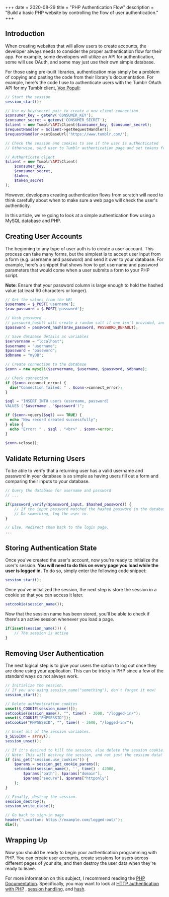 +++
date = 2020-08-29
title = "PHP Authentication Flow"
description = "Build a basic PHP website by controlling the flow of user authentication."
+++

## Introduction

When creating websites that will allow users to create accounts, the developer always needs to consider the proper
authentication flow for their app. For example, some developers will utilize an API for authentication, some will use
OAuth, and some may just use their own simple database.

For those using pre-built libraries, authentication may simply be a problem of copying and pasting the code from their
library's documentation. For example, here's the code I use to authenticate users with the Tumblr OAuth API for my
Tumblr client, [Vox Populi](https://github.com/christian-cleberg/vox-populi/):

```php
// Start the session
session_start();

// Use my key/secret pair to create a new client connection
$consumer_key = getenv('CONSUMER_KEY');
$consumer_secret = getenv('CONSUMER_SECRET');
$client = new Tumblr\API\Client($consumer_key, $consumer_secret);
$requestHandler = $client->getRequestHandler();
$requestHandler->setBaseUrl('https://www.tumblr.com/');

// Check the session and cookies to see if the user is authenticated
// Otherwise, send user to Tumblr authentication page and set tokens from Tumblr's response

// Authenticate client
$client = new Tumblr\API\Client(
    $consumer_key,
    $consumer_secret,
    $token,
    $token_secret
);
```

However, developers creating authentication flows from scratch will need to think carefully about when to make sure a
web page will check the user's authenticity.

In this article, we're going to look at a simple authentication flow using a MySQL database and PHP.

## Creating User Accounts

The beginning to any type of user auth is to create a user account. This process can take many forms, but the simplest
is to accept user input from a form (e.g. username and password) and send it over to your database. For example, here's
a snippet that shows how to get username and password parameters that would come when a user submits a form to your PHP
script.

**Note**: Ensure that your password column is large enough to hold the hashed value (at least 60 characters or longer).

```php
// Get the values from the URL
$username = $_POST['username'];
$raw_password = $_POST['password'];

// Hash password
// password_hash() will create a random salt if one isn't provided, and this is generally the easiest and most secure approach.
$password = password_hash($raw_password, PASSWORD_DEFAULT);

// Save database details as variables
$servername = "localhost";
$username = "username";
$password = "password";
$dbname = "myDB";

// Create connection to the database
$conn = new mysqli($servername, $username, $password, $dbname);

// Check connection
if ($conn->connect_error) {
  die("Connection failed: " . $conn->connect_error);
}

$sql = "INSERT INTO users (username, password)
VALUES ('$username', '$password')";

if ($conn->query($sql) === TRUE) {
  echo "New record created successfully";
} else {
  echo "Error: " . $sql . "<br>" . $conn->error;
}

$conn->close();
```

## Validate Returning Users

To be able to verify that a returning user has a valid username and password in your database is as simple as having
users fill out a form and comparing their inputs to your database.

```php
// Query the database for username and password
// ...

if(password_verify($password_input, $hashed_password)) {
    // If the input password matched the hashed password in the database
    // Do something, log the user in.
}

// Else, Redirect them back to the login page.
...
```

## Storing Authentication State

Once you've created the user's account, now you're ready to initialize the user's session. **You will need to do this on
every page you load while the user is logged in.** To do so, simply enter the following code snippet:

```php
session_start();
```

Once you've initialized the session, the next step is store the session in a cookie so that you can access it later.

```php
setcookie(session_name());
```

Now that the session name has been stored, you'll be able to check if there's an active session whenever you load a
page.

```php
if(isset(session_name())) {
    // The session is active
}
```

## Removing User Authentication

The next logical step is to give your users the option to log out once they are done using your application. This can be
tricky in PHP since a few of the standard ways do not always work.

```php
// Initialize the session.
// If you are using session_name("something"), don't forget it now!
session_start();

// Delete authentication cookies
unset($_COOKIE[session_name()]);
setcookie(session_name(), "", time() - 3600, "/logged-in/");
unset($_COOKIE["PHPSESSID"]);
setcookie("PHPSESSID", "", time() - 3600, "/logged-in/");

// Unset all of the session variables.
$_SESSION = array();
session_unset();

// If it's desired to kill the session, also delete the session cookie.
// Note: This will destroy the session, and not just the session data!
if (ini_get("session.use_cookies")) {
    $params = session_get_cookie_params();
    setcookie(session_name(), '', time() - 42000,
        $params["path"], $params["domain"],
        $params["secure"], $params["httponly"]
    );
}

// Finally, destroy the session.
session_destroy();
session_write_close();

// Go back to sign-in page
header('Location: https://example.com/logged-out/');
die();
```

## Wrapping Up

Now you should be ready to begin your authentication programming with PHP. You can create user accounts, create sessions
for users across different pages of your site, and then destroy the user data when they're ready to leave.

For more information on this subject, I recommend reading the [PHP Documentation](https://www.php.net/). Specifically,
you may want to look at [HTTP authentication with PHP](https://www.php.net/manual/en/features.http-auth.php)
, [session handling](https://www.php.net/manual/en/book.session.php),
and [hash](https://www.php.net/manual/en/function.hash.php).
